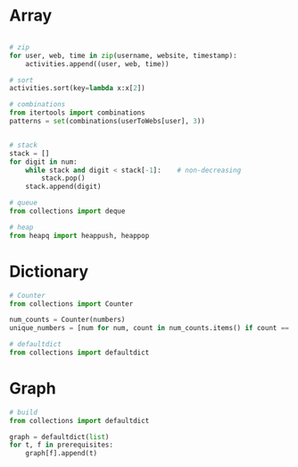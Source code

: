 
# Array
```py

```

```py
# zip
for user, web, time in zip(username, website, timestamp):
    activities.append((user, web, time))

# sort
activities.sort(key=lambda x:x[2])

```

```py
# combinations
from itertools import combinations
patterns = set(combinations(userToWebs[user], 3))

```
```py

```

```py
# stack
stack = []
for digit in num:
    while stack and digit < stack[-1]:    # non-decreasing
        stack.pop()
    stack.append(digit)

```

```py
# queue
from collections import deque

```

```py
# heap
from heapq import heappush, heappop

```





# Dictionary
```py
# Counter
from collections import Counter

num_counts = Counter(numbers)
unique_numbers = [num for num, count in num_counts.items() if count == 1]

```
```py
# defaultdict
from collections import defaultdict

```


# Graph

```py
# build
from collections import defaultdict

graph = defaultdict(list)
for t, f in prerequisites:
    graph[f].append(t)  

```

```py


```
